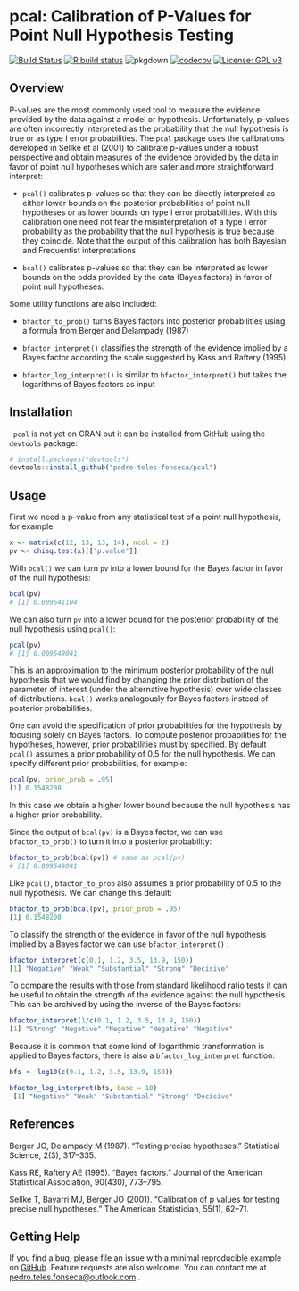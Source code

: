 # pcal: Calibration of P-Values for Point Null Hypothesis Testing

<!-- badges: start -->

[![Build Status](https://travis-ci.org/pedro-teles-fonseca/pcal.svg?branch=master)](https://travis-ci.org/pedro-teles-fonseca/pcal) [![R build status](https://github.com/pedro-teles-fonseca/pcal/workflows/R-CMD-check/badge.svg)](https://github.com/pedro-teles-fonseca/pcal/actions)
![pkgdown](https://github.com/pedro-teles-fonseca/pcal/workflows/pkgdown/badge.svg)
[![codecov](https://codecov.io/gh/pedro-teles-fonseca/pcal/branch/master/graph/badge.svg)](https://codecov.io/gh/pedro-teles-fonseca/pcal)
[![License: GPL v3](https://img.shields.io/badge/License-GPLv3-blue.svg)](https://www.gnu.org/licenses/gpl-3.0)

<!-- badges: end -->

## Overview

P-values are the most commonly used tool to measure the evidence provided by the data against a model or hypothesis. Unfortunately, p-values are often incorrectly interpreted as the probability that the null hypothesis is true or as type I error probabilities. The `pcal` package uses the calibrations developed in Sellke et al (2001) to calibrate p-values under a robust perspective and obtain measures of the evidence provided by the data in favor of point null hypotheses which are safer and more straightforward interpret: 

  * `pcal()` calibrates p-values so that they can be directly interpreted as either lower bounds on the posterior probabilities of point null hypotheses or as lower bounds on type I error probabilities. With this calibration one need not fear the misinterpretation of a type I error probability as the probability that the null hypothesis is true because they coincide. Note that the output of this calibration has both Bayesian and Frequentist interpretations.
   
  *   `bcal()` calibrates p-values so that they can be interpreted as lower bounds on the odds provided by the data (Bayes factors) in favor of point null hypotheses.

Some utility functions are also included:

* `bfactor_to_prob()` turns Bayes factors into posterior probabilities using a formula from Berger and Delampady (1987)
  
* `bfactor_interpret()` classifies the strength of the evidence implied by a Bayes factor according the scale suggested by Kass and Raftery (1995)
  
* `bfactor_log_interpret()` is similar to `bfactor_interpret()` but takes the logarithms of Bayes factors as input
     

## Installation

``` pcal``` is not yet on CRAN but it can be installed from GitHub using the ```devtools``` package:

```r
# install.packages("devtools")
devtools::install_github("pedro-teles-fonseca/pcal")
```

## Usage 

First we need a p-value from any statistical test of a point null hypothesis, for example:

```r
x <- matrix(c(12, 13, 13, 14), ncol = 2)
pv <- chisq.test(x)[["p.value"]]
```

With `bcal()` we can turn `pv` into a lower bound for the Bayes factor in favor of the null hypothesis:

```r
bcal(pv)
# [1] 0.009641104
```

We can also turn `pv` into a lower bound for the posterior probability of the null hypothesis using `pcal()`:

```r
pcal(pv)
# [1] 0.009549041
```
This is an approximation to the minimum posterior probability of the null hypothesis that we would find by changing the prior distribution of the parameter of interest (under the alternative hypothesis) over wide classes of distributions. `bcal()` works analogously for Bayes factors instead of posterior probabilities.


 One can avoid the specification of prior probabilities for the hypothesis by focusing solely on Bayes factors. To compute posterior probabilities for the hypotheses, however, prior probabilities must by specified. By default `pcal()` assumes a prior probability of 0.5 for the null hypothesis. We can specify different prior probabilities, for example:

```r
pcal(pv, prior_prob = .95)
[1] 0.1548208
```
In this case we obtain a higher lower bound because the null hypothesis has a higher prior probability.

Since the output of `bcal(pv)` is a Bayes factor, we can use `bfactor_to_prob()` to turn it into a posterior probability:

```r
bfactor_to_prob(bcal(pv)) # same as pcal(pv)
# [1] 0.009549041
```

Like `pcal()`, `bfactor_to_prob` also assumes a prior probability of 0.5 to the null hypothesis. We can change this default:

```r
bfactor_to_prob(bcal(pv), prior_prob = .95)
[1] 0.1548208
```

To classify the strength of the evidence in favor of the null hypothesis implied by a Bayes factor we can use `bfactor_interpret()` :

```r 
bfactor_interpret(c(0.1, 1.2, 3.5, 13.9, 150))
[1] "Negative" "Weak" "Substantial" "Strong" "Decisive"  
```
 
 To compare the results with those from standard likelihood ratio tests it can be useful to obtain the strength of the evidence against the null hypothesis. This can be archived by using the inverse of the Bayes factors:
 
 ```r
bfactor_interpret(1/c(0.1, 1.2, 3.5, 13.9, 150))
[1] "Strong" "Negative" "Negative" "Negative" "Negative"
```

 Because it is common that some kind of logarithmic transformation is applied to Bayes factors, there is also a `bfactor_log_interpret` function:

```r
bfs <- log10(c(0.1, 1.2, 3.5, 13.9, 150))

bfactor_log_interpret(bfs, base = 10)
 [1] "Negative" "Weak" "Substantial" "Strong" "Decisive"  
```

## References 

Berger JO, Delampady M (1987). “Testing precise hypotheses.” Statistical Science, 2(3), 317–335.

Kass RE, Raftery AE (1995). “Bayes factors.” Journal of the American Statistical Association, 90(430), 773–795.

Sellke T, Bayarri MJ, Berger JO (2001). “Calibration of p values for testing precise null hypotheses.” The American Statistician, 55(1), 62–71.

## Getting Help

If you find a bug, please file an issue with a minimal reproducible example on
[GitHub](https://github.com/pedro-teles-fonseca/pcal/issues). Feature requests are also welcome. You can contact me at pedro.teles.fonseca@outlook.com..
